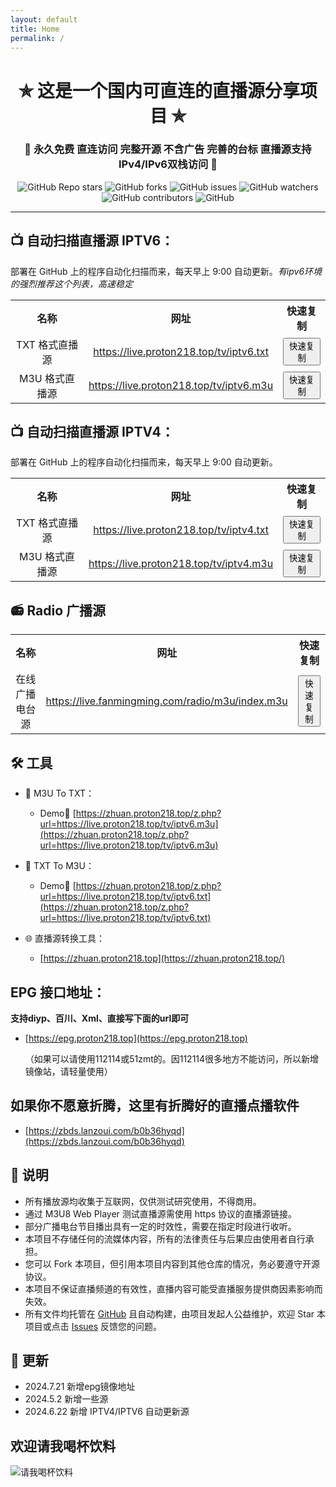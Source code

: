 ```yaml
---
layout: default
title: Home
permalink: /
---
```


<h1 align="center">✯ 这是一个国内可直连的直播源分享项目 ✯</h1>

<h3 align="center">🔕 永久免费 直连访问 完整开源 不含广告 完善的台标 直播源支持IPv4/IPv6双栈访问 🔕</h3>

<p align="center">
  <img alt="GitHub Repo stars" src="https://img.shields.io/github/stars/vbskycn/iptv">
  <img alt="GitHub forks" src="https://img.shields.io/github/forks/vbskycn/iptv">
  <img alt="GitHub issues" src="https://img.shields.io/github/issues/vbskycn/iptv">
  <img alt="GitHub watchers" src="https://img.shields.io/github/watchers/vbskycn/iptv">
  <img alt="GitHub contributors" src="https://img.shields.io/github/contributors/vbskycn/iptv">
  <img alt="GitHub" src="https://img.shields.io/github/license/vbskycn/iptv">
</p>

---

## 📺 自动扫描直播源 IPTV6：

部署在 GitHub 上的程序自动化扫描而来，每天早上 9:00 自动更新。*有ipv6环境的强烈推荐这个列表，高速稳定*

<table style="width:100%; border-collapse: collapse; text-align: center;">
  <tr>
    <th>名称</th>
    <th>网址</th>
    <th>快速复制</th>
  </tr>
  <tr>
    <td>TXT 格式直播源</td>
    <td><a href="https://live.proton218.top/tv/iptv6.txt">https://live.proton218.top/tv/iptv6.txt</a></td>
    <td><button onclick="copyToClipboard('https://live.proton218.top/tv/iptv6.txt')">快速复制</button></td>
  </tr>
  <tr>
    <td>M3U 格式直播源</td>
    <td><a href="https://live.proton218.top/tv/iptv6.m3u">https://live.proton218.top/tv/iptv6.m3u</a></td>
    <td><button onclick="copyToClipboard('https://live.proton218.top/tv/iptv6.m3u')">快速复制</button></td>
  </tr>
</table>

<script>
function copyToClipboard(text) {
  const input = document.createElement('textarea');
  input.value = text;
  document.body.appendChild(input);
  input.select();
  document.execCommand('copy');
  document.body.removeChild(input);
  alert('已复制到剪贴板');
}
</script>

## 📺 自动扫描直播源 IPTV4：

部署在 GitHub 上的程序自动化扫描而来，每天早上 9:00 自动更新。

<table style="width:100%; border-collapse: collapse; text-align: center;">
  <tr>
    <th>名称</th>
    <th>网址</th>
    <th>快速复制</th>
  </tr>
  <tr>
    <td>TXT 格式直播源</td>
    <td><a href="https://live.proton218.top/tv/iptv4.txt">https://live.proton218.top/tv/iptv4.txt</a></td>
    <td><button onclick="copyToClipboard('https://live.proton218.top/tv/iptv4.txt')">快速复制</button></td>
  </tr>
  <tr>
    <td>M3U 格式直播源</td>
    <td><a href="https://live.proton218.top/tv/iptv4.m3u">https://live.proton218.top/tv/iptv4.m3u</a></td>
    <td><button onclick="copyToClipboard('https://live.proton218.top/tv/iptv4.m3u')">快速复制</button></td>
  </tr>
</table>


## 📻 Radio 广播源

<table style="width:100%; border-collapse: collapse; text-align: center;">
  <tr>
    <th>名称</th>
    <th>网址</th>
    <th>快速复制</th>
  </tr>
  <tr>
    <td>在线广播电台源</td>
    <td><a href="https://live.fanmingming.com/radio/m3u/index.m3u">https://live.fanmingming.com/radio/m3u/index.m3u</a></td>
    <td><button onclick="copyToClipboard('https://live.fanmingming.com/radio/m3u/index.m3u')">快速复制</button></td>
  </tr>
</table>






## 🛠️ 工具

- 📄 M3U To TXT：
  
  - Demo🔗 [https://zhuan.proton218.top/z.php?url=https://live.proton218.top/tv/iptv6.m3u](https://zhuan.proton218.top/z.php?url=https://live.proton218.top/tv/iptv6.m3u)
- 📄 TXT To M3U：
  
  - Demo🔗 [https://zhuan.proton218.top/z.php?url=https://live.proton218.top/tv/iptv6.txt](https://zhuan.proton218.top/z.php?url=https://live.proton218.top/tv/iptv6.txt)
  
    
- 🌐 直播源转换工具：
  
  - [https://zhuan.proton218.top](https://zhuan.proton218.top/)



## EPG 接口地址：

**支持diyp、百川、Xml、直接写下面的url即可**

- [https://epg.proton218.top](https://epg.proton218.top)

  （如果可以请使用112114或51zmt的。因112114很多地方不能访问，所以新增镜像站，请轻量使用）



## 如果你不愿意折腾，这里有折腾好的直播点播软件

- [https://zbds.lanzoui.com/b0b36hyqd](https://zbds.lanzoui.com/b0b36hyqd)



## 📖 说明

- 所有播放源均收集于互联网，仅供测试研究使用，不得商用。
- 通过 M3U8 Web Player 测试直播源需使用 https 协议的直播源链接。
- 部分广播电台节目播出具有一定的时效性，需要在指定时段进行收听。
- 本项目不存储任何的流媒体内容，所有的法律责任与后果应由使用者自行承担。
- 您可以 Fork 本项目，但引用本项目内容到其他仓库的情况，务必要遵守开源协议。
- 本项目不保证直播频道的有效性，直播内容可能受直播服务提供商因素影响而失效。
- 所有文件均托管在 [GitHub](https://github.com/vbskycn/iptv) 且自动构建，由项目发起人公益维护，欢迎 Star 本项目或点击 [Issues](https://github.com/vbskycn/iptv/issues/new/choose) 反馈您的问题。



## 📔 更新

- 2024.7.21 新增epg镜像地址
- 2024.5.2 新增一些源
- 2024.6.22 新增 IPTV4/IPTV6 自动更新源



## 欢迎请我喝杯饮料

![请我喝杯饮料](https://cdn.jsdelivr.net/gh/vbskycn/tu@main/img/ds.jpg)